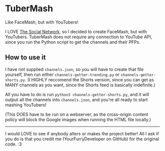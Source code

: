 # TuberMash
Like FaceMash, but with YouTubers!

I LOVE [The Social Network](https://www.imdb.com/title/tt1285016/), so I decided to create FaceMash, but with YouTubers. TuberMash does not require any connection to YouTube API, since you run the Python script to get the channels and their PFPs.


## How to use it

I have not supplied `channels.json`, so you will have to create that file yourself, then run either `channels-getter-trending.py` or `channels-getter-shorts.py`. (I HIGHLY reccomend the Shorts version, since you can get as MANY channels as you want, since the Shorts feed is basically indefinite.)

All you have to do is run `python3 channels-getter-shorts.py`, and it will output all the channels into `channels.json`, and you're all ready to start mashing YouTubers!

(This DOES have to be run on a webserver, as the cross-origin content policy will block the Google images when running the HTML file locally.)

____
I would LOVE to see if anybody alters or makes the project better! All I ask if you do is that you credit me (YourFurryDeveloper on GitHub) for the original code. :3
